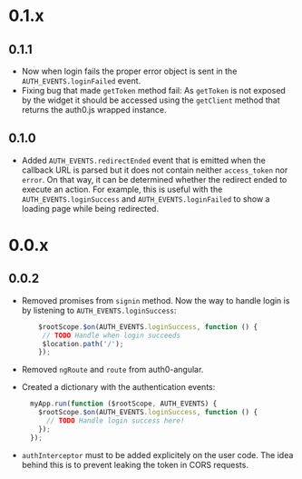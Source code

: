 # 0.1.x

## 0.1.1

 * Now when login fails the proper error object is sent in the `AUTH_EVENTS.loginFailed` event.
 * Fixing bug that made `getToken` method fail: As `getToken` is not exposed by the widget it should be accessed using the `getClient` method that returns the auth0.js wrapped instance.

## 0.1.0

 * Added `AUTH_EVENTS.redirectEnded` event that is emitted when the callback URL is parsed but it does not contain neither `access_token` nor `error`. On that way, it can be determined whether the redirect ended to execute an action. For example, this is useful with the `AUTH_EVENTS.loginSuccess` and `AUTH_EVENTS.loginFailed` to show a loading page while being redirected.

# 0.0.x

## 0.0.2

 * Removed promises from `signin` method. Now the way to handle login is by listening to `AUTH_EVENTS.loginSuccess`:
 
   ```js
       $rootScope.$on(AUTH_EVENTS.loginSuccess, function () {
        // TODO Handle when login succeeds
        $location.path('/');
       });
   ```
 * Removed `ngRoute` and `route` from auth0-angular.
 * Created a dictionary with the authentication events:
 
    ```js
      myApp.run(function ($rootScope, AUTH_EVENTS) {
        $rootScope.$on(AUTH_EVENTS.loginSuccess, function () {
          // TODO Handle login success here!
        });
      });
    ```
 * `authInterceptor` must to be added explicitely on the user code. The idea behind this is to prevent leaking the token in CORS requests.

